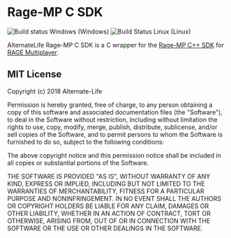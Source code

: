 # Rage-MP C SDK

![Build status Windows](https://teamcity.alternate-life.de/app/rest/builds/buildType:(id:RageMP_C_SDK_Release)/statusIcon) (Windows)
![Build Status Linux](https://teamcity.alternate-life.de/app/rest/builds/buildType:(id:RageMP_RagempCSdkLinux_DevelopmentBuild)/statusIcon) (Linux)

AlternateLife Rage-MP C SDK is a C wrapper for the [Rage-MP C++ SDK](https://github.com/ragemultiplayer/ragemp-cppsdk) for [RAGE Multiplayer](https://rage.mp).

## MIT License

Copyright (c) 2018 Alternate-Life

Permission is hereby granted, free of charge, to any person obtaining a copy
of this software and associated documentation files (the "Software"), to deal
in the Software without restriction, including without limitation the rights
to use, copy, modify, merge, publish, distribute, sublicense, and/or sell
copies of the Software, and to permit persons to whom the Software is
furnished to do so, subject to the following conditions:

The above copyright notice and this permission notice shall be included in all
copies or substantial portions of the Software.

THE SOFTWARE IS PROVIDED "AS IS", WITHOUT WARRANTY OF ANY KIND, EXPRESS OR
IMPLIED, INCLUDING BUT NOT LIMITED TO THE WARRANTIES OF MERCHANTABILITY,
FITNESS FOR A PARTICULAR PURPOSE AND NONINFRINGEMENT. IN NO EVENT SHALL THE
AUTHORS OR COPYRIGHT HOLDERS BE LIABLE FOR ANY CLAIM, DAMAGES OR OTHER
LIABILITY, WHETHER IN AN ACTION OF CONTRACT, TORT OR OTHERWISE, ARISING FROM,
OUT OF OR IN CONNECTION WITH THE SOFTWARE OR THE USE OR OTHER DEALINGS IN THE
SOFTWARE.
